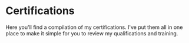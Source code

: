 # Certifications

Here you'll find a compilation of my certifications. I've put them all in one place to make it simple for you to review my qualifications and training.
